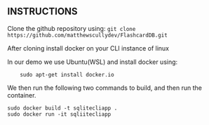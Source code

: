 INSTRUCTIONS
---

Clone the github repository using:
``` git clone https://github.com/matthewscullydev/FlashcardDB.git ```

After cloning install docker on your CLI instance of linux

In our demo we use Ubuntu(WSL) and install docker using:
``` sudo apt-get install docker
    sudo apt-get install docker.io
```

We then run the following two commands to build, and then run the container.
```
sudo docker build -t sqlitecliapp .
sudo docker run -it sqliitecliapp
```
